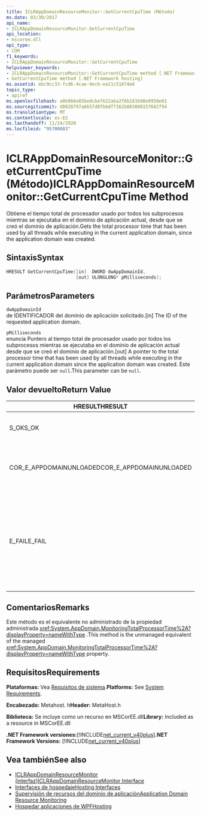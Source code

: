 ```yaml
---
title: ICLRAppDomainResourceMonitor::GetCurrentCpuTime (Método)
ms.date: 03/30/2017
api_name:
- ICLRAppDomainResourceMonitor.GetCurrentCpuTime
api_location:
- mscoree.dll
api_type:
- COM
f1_keywords:
- ICLRAppDomainResourceMonitor::GetCurrentCpuTime
helpviewer_keywords:
- ICLRAppDomainResourceMonitor::GetCurrentCpuTime method [.NET Framework hosting]
- GetCurrentCpuTime method [.NET Framework hosting]
ms.assetid: ebc9cc33-fcd6-4cae-9ecb-ea21c51874e6
topic_type:
- apiref
ms.openlocfilehash: a0b966e85bedcbef622aba2f6b181b98e0950e01
ms.sourcegitcommit: d8020797a6657d0fbbdff362b80300815f682f94
ms.translationtype: MT
ms.contentlocale: es-ES
ms.lasthandoff: 11/24/2020
ms.locfileid: "95700683"
---
```

# <a name="iclrappdomainresourcemonitorgetcurrentcputime-method"></a><span data-ttu-id="1421a-102">ICLRAppDomainResourceMonitor::GetCurrentCpuTime (Método)</span><span class="sxs-lookup"><span data-stu-id="1421a-102">ICLRAppDomainResourceMonitor::GetCurrentCpuTime Method</span></span>

<span data-ttu-id="1421a-103">Obtiene el tiempo total de procesador usado por todos los subprocesos mientras se ejecutaba en el dominio de aplicación actual, desde que se creó el dominio de aplicación.</span><span class="sxs-lookup"><span data-stu-id="1421a-103">Gets the total processor time that has been used by all threads while executing in the current application domain, since the application domain was created.</span></span>  
  
## <a name="syntax"></a><span data-ttu-id="1421a-104">Sintaxis</span><span class="sxs-lookup"><span data-stu-id="1421a-104">Syntax</span></span>  
  
```cpp  
HRESULT GetCurrentCpuTime([in]  DWORD dwAppDomainId,  
                          [out] ULONGLONG* pMilliseconds);  
```  
  
## <a name="parameters"></a><span data-ttu-id="1421a-105">Parámetros</span><span class="sxs-lookup"><span data-stu-id="1421a-105">Parameters</span></span>  

 `dwAppDomainId`  
 <span data-ttu-id="1421a-106">de IDENTIFICADOR del dominio de aplicación solicitado.</span><span class="sxs-lookup"><span data-stu-id="1421a-106">[in] The ID of the requested application domain.</span></span>  
  
 `pMilliseconds`  
 <span data-ttu-id="1421a-107">enuncia Puntero al tiempo total de procesador usado por todos los subprocesos mientras se ejecutaba en el dominio de aplicación actual desde que se creó el dominio de aplicación.</span><span class="sxs-lookup"><span data-stu-id="1421a-107">[out] A pointer to the total processor time that has been used by all threads while executing in the current application domain since the application domain was created.</span></span> <span data-ttu-id="1421a-108">Este parámetro puede ser `null`.</span><span class="sxs-lookup"><span data-stu-id="1421a-108">This parameter can be `null`.</span></span>  
  
## <a name="return-value"></a><span data-ttu-id="1421a-109">Valor devuelto</span><span class="sxs-lookup"><span data-stu-id="1421a-109">Return Value</span></span>  
  
|<span data-ttu-id="1421a-110">HRESULT</span><span class="sxs-lookup"><span data-stu-id="1421a-110">HRESULT</span></span>|<span data-ttu-id="1421a-111">Descripción</span><span class="sxs-lookup"><span data-stu-id="1421a-111">Description</span></span>|  
|-------------|-----------------|  
|<span data-ttu-id="1421a-112">S_OK</span><span class="sxs-lookup"><span data-stu-id="1421a-112">S_OK</span></span>|<span data-ttu-id="1421a-113">El método se completó correctamente.</span><span class="sxs-lookup"><span data-stu-id="1421a-113">The method completed successfully.</span></span>|  
|<span data-ttu-id="1421a-114">COR_E_APPDOMAINUNLOADED</span><span class="sxs-lookup"><span data-stu-id="1421a-114">COR_E_APPDOMAINUNLOADED</span></span>|<span data-ttu-id="1421a-115">El dominio de aplicación se ha descargado o no existe.</span><span class="sxs-lookup"><span data-stu-id="1421a-115">The application domain has been unloaded or does not exist.</span></span>|  
|<span data-ttu-id="1421a-116">E_FAIL</span><span class="sxs-lookup"><span data-stu-id="1421a-116">E_FAIL</span></span>|<span data-ttu-id="1421a-117">La supervisión de recursos del dominio de aplicación no está habilitada.</span><span class="sxs-lookup"><span data-stu-id="1421a-117">Application domain resource monitoring is not enabled.</span></span><br /><br /> <span data-ttu-id="1421a-118">o bien</span><span class="sxs-lookup"><span data-stu-id="1421a-118">-or-</span></span><br /><br /> <span data-ttu-id="1421a-119">Todos los demás errores.</span><span class="sxs-lookup"><span data-stu-id="1421a-119">All other failures.</span></span>|  
  
## <a name="remarks"></a><span data-ttu-id="1421a-120">Comentarios</span><span class="sxs-lookup"><span data-stu-id="1421a-120">Remarks</span></span>  

 <span data-ttu-id="1421a-121">Este método es el equivalente no administrado de la propiedad administrada <xref:System.AppDomain.MonitoringTotalProcessorTime%2A?displayProperty=nameWithType> .</span><span class="sxs-lookup"><span data-stu-id="1421a-121">This method is the unmanaged equivalent of the managed <xref:System.AppDomain.MonitoringTotalProcessorTime%2A?displayProperty=nameWithType> property.</span></span>  
  
## <a name="requirements"></a><span data-ttu-id="1421a-122">Requisitos</span><span class="sxs-lookup"><span data-stu-id="1421a-122">Requirements</span></span>  

 <span data-ttu-id="1421a-123">**Plataformas:** Vea [Requisitos de sistema](../../get-started/system-requirements.md).</span><span class="sxs-lookup"><span data-stu-id="1421a-123">**Platforms:** See [System Requirements](../../get-started/system-requirements.md).</span></span>  
  
 <span data-ttu-id="1421a-124">**Encabezado:** Metahost. h</span><span class="sxs-lookup"><span data-stu-id="1421a-124">**Header:** MetaHost.h</span></span>  
  
 <span data-ttu-id="1421a-125">**Biblioteca:** Se incluye como un recurso en MSCorEE.dll</span><span class="sxs-lookup"><span data-stu-id="1421a-125">**Library:** Included as a resource in MSCorEE.dll</span></span>  
  
 <span data-ttu-id="1421a-126">**.NET Framework versiones:**[!INCLUDE[net_current_v40plus](../../../../includes/net-current-v40plus-md.md)]</span><span class="sxs-lookup"><span data-stu-id="1421a-126">**.NET Framework Versions:** [!INCLUDE[net_current_v40plus](../../../../includes/net-current-v40plus-md.md)]</span></span>  
  
## <a name="see-also"></a><span data-ttu-id="1421a-127">Vea también</span><span class="sxs-lookup"><span data-stu-id="1421a-127">See also</span></span>

- [<span data-ttu-id="1421a-128">ICLRAppDomainResourceMonitor (interfaz)</span><span class="sxs-lookup"><span data-stu-id="1421a-128">ICLRAppDomainResourceMonitor Interface</span></span>](iclrappdomainresourcemonitor-interface.md)
- [<span data-ttu-id="1421a-129">Interfaces de hospedaje</span><span class="sxs-lookup"><span data-stu-id="1421a-129">Hosting Interfaces</span></span>](hosting-interfaces.md)
- [<span data-ttu-id="1421a-130">Supervisión de recursos del dominio de aplicación</span><span class="sxs-lookup"><span data-stu-id="1421a-130">Application Domain Resource Monitoring</span></span>](../../../standard/garbage-collection/app-domain-resource-monitoring.md)
- [<span data-ttu-id="1421a-131">Hospedar aplicaciones de WPF</span><span class="sxs-lookup"><span data-stu-id="1421a-131">Hosting</span></span>](index.md)
